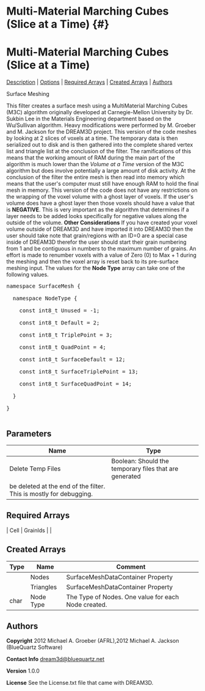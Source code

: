Multi-Material Marching Cubes (Slice at a Time) {#}
======
<h1 class="pHeading1">Multi-Material Marching Cubes (Slice at a Time)</h1>
<p class="pCellBody">
<a href="../SurfaceMeshFilters/LeeMarchingCubes.html#wp2">Description</a>
| <a href="../SurfaceMeshFilters/LeeMarchingCubes.html#wp3">Options</a>
| <a href="../SurfaceMeshFilters/LeeMarchingCubes.html#wp4">Required Arrays</a>
| <a href="../SurfaceMeshFilters/LeeMarchingCubes.html#wp5">Created Arrays</a>
| <a href="../SurfaceMeshFilters/LeeMarchingCubes.html#wp1">Authors</a> 

Surface Meshing


This filter creates a surface mesh using a MultiMaterial Marching Cubes (M3C) algorithm originally
 developed at Carnegie-Mellon University by Dr. Sukbin Lee in the Materials Engineering
 department based on the Wu/Sullivan algorithm. Heavy modifications were performed by
 M. Groeber and M. Jackson for the DREAM3D project.
 This version of the code meshes by looking at 2 slices of voxels at a time. The temporary data is
 then serialized out to disk and is then gathered into the complete shared vertex list and triangle
 list at the conclusion of the filter. The ramifications of this means that the working amount of RAM
 during the main part of the algorithm is much lower than the _Volume at a Time_ version of the
 M3C algorithm but does involve potentially a large amount of disk activity. At the conclusion of the
 filter the entire mesh is then read into memory which means that the user's computer must still have
 enough RAM to hold the final mesh in memory.
 This version of the code does not have any restrictions on the wrapping of the voxel volume with a
 ghost layer of voxels. If the user's volume does have a ghost layer then those voxels should have a
 value that is __NEGATIVE__. This is very important as the algorithm that determines if a layer needs
 to be added looks specifically for negative values along the outside of the volume.
__Other Considerations__ If you have created your voxel volume outside of DREAM3D and have imported it into DREAM3D
 then the user should take note that grain/regions with an ID=0 are a special case inside of DREAM3D therefor the user
 should start their grain numbering from 1 and be contiguous in numbers to the maximum number of grains. An effort is made to renumber
 voxels with a value of Zero (0) to Max + 1 during the meshing and then the voxel array is reset back to its pre-surface meshing
 input.
The values for the __Node Type__ array can take one of the following values.
<pre>
namespace SurfaceMesh {<br/>
  namespace NodeType {<br/>
    const int8_t Unused = -1;<br/>
    const int8_t Default = 2;<br/>
    const int8_t TriplePoint = 3;<br/>
    const int8_t QuadPoint = 4;<br/>
    const int8_t SurfaceDefault = 12;<br/>
    const int8_t SurfaceTriplePoint = 13;<br/>
    const int8_t SurfaceQuadPoint = 14;<br/>
  }<br/>
}<br/>
</pre>

## Parameters ## 

| Name | Type |
|------|------|
| Delete Temp Files | Boolean: Should the temporary files that are generated
be deleted at the end of the filter. This is mostly for debugging. |

## Required Arrays ##



| Cell | GrainIds |  |

## Created Arrays ##

| Type | Name | Comment |
|------|------|---------|
|  | Nodes | SurfaceMeshDataContainer Property |
|  | Triangles | SurfaceMeshDataContainer Property |
| char | Node Type | The Type of Nodes. One value for each Node created. |

## Authors ##

**Copyright** 2012 Michael A. Groeber (AFRL),2012 Michael A. Jackson (BlueQuartz Software)

**Contact Info** dream3d@bluequartz.net

**Version** 1.0.0

**License**  See the License.txt file that came with DREAM3D.



